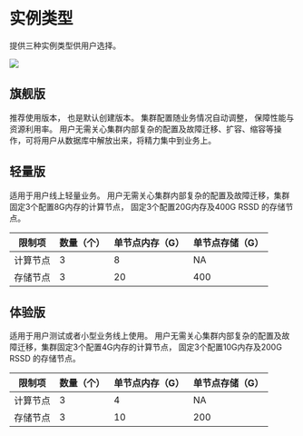 # 实例类型

提供三种实例类型供用户选择。

![](http://http://tidb-doc.cn-bj.ufileos.com/basic/instance_type20211025.1.png)

## 旗舰版

推荐使用版本， 也是默认创建版本。 集群配置随业务情况自动调整， 保障性能与资源利用率。 用户无需关心集群内部复杂的配置及故障迁移、扩容、缩容等操作，可将用户从数据库中解放出来，将精力集中到业务上。 

## 轻量版

适用于用户线上轻量业务。 用户无需关心集群内部复杂的配置及故障迁移，集群固定3个配置8G内存的计算节点， 固定3个配置20G内存及400G RSSD 的存储节点。 

| 限制项     | 数量（个）    | 单节点内存（G）   | 单节点存储（G） |
| -------    | -------------| ----------- | --------- | 
| 计算节点   | 3            |     8       | NA        |
| 存储节点   | 3            |     20      | 400      |

## 体验版

适用于用户测试或者小型业务线上使用。 用户无需关心集群内部复杂的配置及故障迁移，集群固定3个配置4G内存的计算节点， 固定3个配置10G内存及200G RSSD 的存储节点。 

| 限制项     | 数量（个）    | 单节点内存（G）   | 单节点存储（G） |
| -------    | -------------| ----------- | --------- | 
| 计算节点   | 3            |  4          | NA        |
| 存储节点   | 3            |  10         | 200       |


